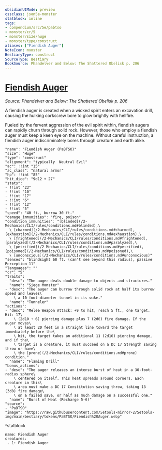 ```yaml
---
obsidianUIMode: preview
cssclass: json5e-monster
statblock: inline
tags:
- compendium/src/5e/pabtso
- monster/cr/5
- monster/size/huge
- monster/type/construct
aliases: ["Fiendish Auger"]
NoteIcon: monster
BestiaryType: construct
SourceType: Bestiary
BookSource: Phandelver and Below: The Shattered Obelisk p. 206
---
```

# [Fiendish Auger](2-Mechanics/CLI/bestiary/construct/fiendish-auger-pabtso.md)
*Source: Phandelver and Below: The Shattered Obelisk p. 206*  

A fiendish auger is created when a wicked spirit enters an excavation drill, causing the hulking corkscrew bore to glow brightly with hellfire.

Fueled by the fervent aggression of the evil spirit within, fiendish augers can rapidly churn through solid rock. However, those who employ a fiendish auger must keep a keen eye on the machine. Without careful instruction, a fiendish auger indiscriminately bores through creature and earth alike.

```statblock
"name": "Fiendish Auger (PaBTSO)"
"size": "Huge"
"type": "construct"
"alignment": "typically  Neutral Evil"
"ac": !!int "15"
"ac_class": "natural armor"
"hp": !!int "85"
"hit_dice": "9d12 + 27"
"stats":
- !!int "23"
- !!int "10"
- !!int "17"
- !!int "6"
- !!int "12"
- !!int "5"
"speed": "40 ft., burrow 30 ft."
"damage_immunities": "fire, poison"
"condition_immunities": "[blinded](/2-Mechanics/CLI/rules/conditions.md#blinded),\
  \ [charmed](/2-Mechanics/CLI/rules/conditions.md#charmed), [exhaustion](/2-Mechanics/CLI/rules/conditions.md#exhaustion),\
  \ [frightened](/2-Mechanics/CLI/rules/conditions.md#frightened), [paralyzed](/2-Mechanics/CLI/rules/conditions.md#paralyzed),\
  \ [petrified](/2-Mechanics/CLI/rules/conditions.md#petrified), [poisoned](/2-Mechanics/CLI/rules/conditions.md#poisoned),\
  \ [unconscious](/2-Mechanics/CLI/rules/conditions.md#unconscious)"
"senses": "blindsight 60 ft. (can't see beyond this radius), passive Perception 11"
"languages": ""
"cr": "5"
"traits":
- "desc": "The auger deals double damage to objects and structures."
  "name": "Siege Monster"
- "desc": "The auger can burrow through solid rock at half its burrow speed and leaves\
    \ a 10-foot-diameter tunnel in its wake."
  "name": "Tunneler"
"actions":
- "desc": "Melee Weapon Attack: +9 to hit, reach 5 ft., one target. Hit: 17\
    \ (2d10 + 6) piercing damage plus 7 (2d6) fire damage. If the auger moves\
    \ at least 20 feet in a straight line toward the target immediately before the\
    \ hit, the target takes an additional 11 (2d10) piercing damage, and if the\
    \ target is a creature, it must succeed on a DC 17 Strength saving throw or have\
    \ the [prone](/2-Mechanics/CLI/rules/conditions.md#prone) condition."
  "name": "Flaming Drill"
"bonus_actions":
- "desc": "The auger releases an intense burst of heat in a 30-foot-radius sphere\
    \ centered on itself. This heat spreads around corners. Each creature in this\
    \ area must make a DC 17 Constitution saving throw, taking 13 (3d8) fire damage\
    \ on a failed save, or half as much damage on a successful one."
  "name": "Burst of Heat (Recharge 5-6)"
"source":
- "PaBTSO"
"image": "https://raw.githubusercontent.com/5etools-mirror-2/5etools-img/main/bestiary/tokens/PaBTSO/Fiendish%20Auger.webp"
```
^statblock

```encounter-table
name: Fiendish Auger
creatures:
 - 1: Fiendish Auger
```